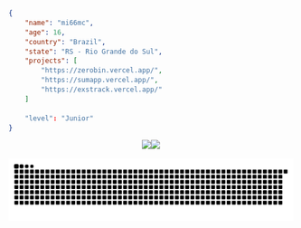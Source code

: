 ```json
{
    "name": "mi66mc",
    "age": 16,
    "country": "Brazil",
    "state": "RS - Rio Grande do Sul",
    "projects": [
        "https://zerobin.vercel.app/",
        "https://sumapp.vercel.app/",
        "https://exstrack.vercel.app/"
    ]
    
    "level": "Junior"
}
```

<div align="center">
  <img height="180em" src="https://github-readme-stats.vercel.app/api?username=mi66mc&show_icons=true&theme=dark&include_all_commits=true&count_private=false"/><img height="180em" src="https://github-readme-stats.vercel.app/api/top-langs/?username=mi66mc&layout=compact&langs_count=99&theme=dark"/>
    
  ![Snake animation](https://github.com/mi66mc/mi66mc/blob/output/github-contribution-grid-snake-dark.svg)
</div>
